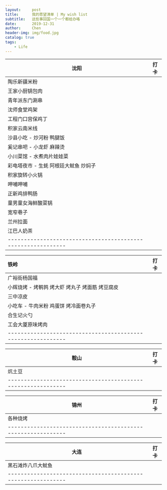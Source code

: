 ```yaml
---
layout:     post
title:      我的愿望清单 | My wish list 
subtitle:   这些事回国一个一个都给办咯
date:       2019-12-31
author:     Chen
header-img: img/food.jpg
catalog: true
tags:
    - Life
---
```


| 沈阳                                                         | 打卡 |
| ------------------------------------------------------------ | ---- |
| 陶乐新疆米粉                                                 |      |
| 王家小厨锅包肉                                               |      |
| 青年派东门涮串                                               |      |
| 沈师食堂鸡架                                                 |      |
| 工程门口宫保鸡丁                                             |      |
| 积家云南米线                                                 |      |
| 沙县小吃 - 炒河粉 鸭腿饭                                     |      |
| 奚记串吧 - 小龙虾 麻辣烫                                     |      |
| 小川菜馆 - 水煮肉片娃娃菜                                    |      |
| 彩电塔夜市 - 生蚝 阿根廷大鱿鱼 炒焖子                        |      |
| 积家旋转小火锅                                               |      |
| 呷哺呷哺                                                     |      |
| 正新鸡排鸭肠                                                 |      |
| 童男童女海鲜酸菜锅                                           |      |
| 宽窄巷子                                                     |      |
| 兰州拉面                                                     |      |
| 江巴人奶茶                                                   |      |
| ------------------------------------------------------------ |      |



| 铁岭                                                         | 打卡 |
| :----------------------------------------------------------- | ---- |
| 广裕街杨国福                                                 |      |
| 小辉烧烤 - 烤鹌鹑 烤大虾 烤丸子 烤面筋 烤豆腐皮              |      |
| 三中凉皮                                                     |      |
| 小吃车 - 牛肉米粉 鸡蛋饼 烤冷面卷丸子                        |      |
| 合生记火勺                                                   |      |
| 工会大厦原味烤肉                                             |      |
| ------------------------------------------------------------ |      |



| 鞍山                                                         | 打卡 |
| ------------------------------------------------------------ | ---- |
| 炕土豆                                                       |      |
| ------------------------------------------------------------ |      |

| 锦州                                                         | 打卡 |
| ------------------------------------------------------------ | ---- |
| 各种烧烤                                                     |      |
| ------------------------------------------------------------ |      |



| 大连                                                         | 打卡 |
| ------------------------------------------------------------ | ---- |
| 黑石滩炸八爪大鱿鱼                                           |      |
| ------------------------------------------------------------ |      |





